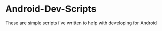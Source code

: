 Android-Dev-Scripts
===================

These are simple scripts i've written to help with developing for Android
